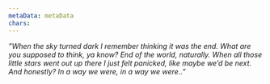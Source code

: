 ```yaml
---
metaData: metaData
chars: 
---
```


*”When the sky turned dark I remember thinking it was the end. What are you supposed to think, ya know? End of the world, naturally. When all those little stars went out up there I just felt panicked, like maybe we’d be next. And honestly? In a way we were, in a way we were..”*